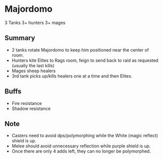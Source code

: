 # Majordomo

3 Tanks
3+ hunters
3+ mages

## Summary
* 2 tanks rotate Majordomo to keep him positioned near the center of room.
* Hunters kite Elites to Rags room, feign to send back to raid as requested (usually the last kills)
* Mages sheep healers
* 3rd tank picks up/kills healers one at a time and then Elites.

## Buffs
* Fire resistance
* Shadow resistance

## Note
* Casters need to avoid dps/polymorphing while the White (magic reflect) shield is up.
* Melee should avoid unnecessary reflection while purple shield is up.
* Once there are only 4 adds left, they can no longer be polymorphed.
